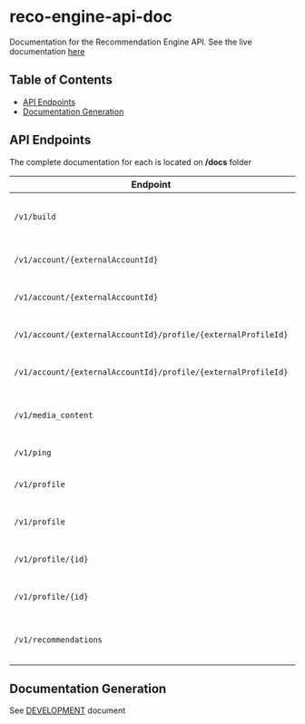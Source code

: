# reco-engine-api-doc

Documentation for the Recommendation Engine API. See the live documentation [here](https://dive-tv.github.io/reco-engine-api-doc/)

## Table of Contents

* [API Endpoints](#api-endpoints)
* [Documentation Generation](#documentation-generation)

## API Endpoints

The complete documentation for each is located on __/docs__ folder

<!-- markdown-swagger -->
 Endpoint                                                      | Method | Auth? | Description                                                   
 ------------------------------------------------------------- | ------ | ----- | --------------------------------------------------------------
 `/v1/build`                                                   | GET    | Yes   | Returns the information about build of this version of the API
 `/v1/account/{externalAccountId}`                             | PATCH  | Yes   | Updates a user profile on the system                          
 `/v1/account/{externalAccountId}`                             | DELETE | Yes   | Deletes a user profile on the system                          
 `/v1/account/{externalAccountId}/profile/{externalProfileId}` | PATCH  | Yes   | Updates a user profile on the system                          
 `/v1/account/{externalAccountId}/profile/{externalProfileId}` | DELETE | Yes   | Deletes a user profile on the system                          
 `/v1/media_content`                                           | GET    | Yes   | List the media content according a criterias                  
 `/v1/ping`                                                    | GET    | Yes   | Get the health status of the API                              
 `/v1/profile`                                                 | GET    | Yes   | List all profiles or a single profile by Id on the system     
 `/v1/profile`                                                 | POST   | Yes   | Adds a new user profile to the system                         
 `/v1/profile/{id}`                                            | PATCH  | Yes   | Updates a user profile on the system                          
 `/v1/profile/{id}`                                            | DELETE | Yes   | Removes an existent profile from the system                   
 `/v1/recommendations`                                         | GET    | Yes   | List the recommendations associated with a user profile       
<!-- /markdown-swagger -->

## Documentation Generation

See [DEVELOPMENT](./DEVELOPMENT.md) document